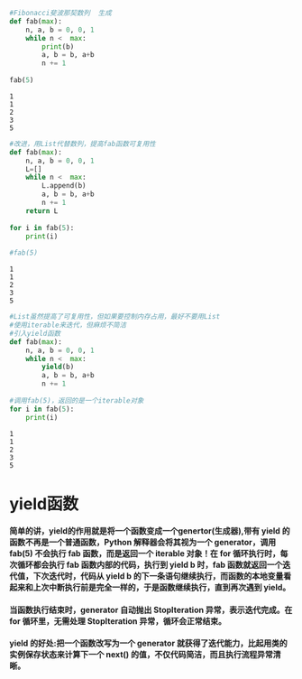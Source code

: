 

```python
#Fibonacci斐波那契数列  生成
def fab(max):
    n, a, b = 0, 0, 1
    while n <  max:
        print(b)
        a, b = b, a+b
        n += 1
       
fab(5)
```

    1
    1
    2
    3
    5
    


```python
#改进，用List代替数列，提高fab函数可复用性
def fab(max):
    n, a, b = 0, 0, 1
    L=[]
    while n <  max:
        L.append(b)
        a, b = b, a+b
        n += 1
    return L
       
for i in fab(5):
    print(i)
    
#fab(5)
```

    1
    1
    2
    3
    5
    


```python
#List虽然提高了可复用性，但如果要控制内存占用，最好不要用List
#使用iterable来迭代，但麻烦不简洁
#引入yield函数
def fab(max):
    n, a, b = 0, 0, 1
    while n <  max:
        yield(b)
        a, b = b, a+b
        n += 1
       
#调用fab(5)，返回的是一个iterable对象
for i in fab(5):
    print(i)
```

    1
    1
    2
    3
    5
    

# yield函数
#### 简单的讲，yield的作用就是将一个函数变成一个genertor(生成器),带有 yield 的函数不再是一个普通函数，Python 解释器会将其视为一个 generator，调用 fab(5) 不会执行 fab 函数，而是返回一个 iterable 对象！在 for 循环执行时，每次循环都会执行 fab 函数内部的代码，执行到 yield b 时，fab 函数就返回一个迭代值，下次迭代时，代码从 yield b 的下一条语句继续执行，而函数的本地变量看起来和上次中断执行前是完全一样的，于是函数继续执行，直到再次遇到 yield。
#### 当函数执行结束时，generator 自动抛出 StopIteration 异常，表示迭代完成。在 for 循环里，无需处理 StopIteration 异常，循环会正常结束。
#### yield 的好处:把一个函数改写为一个 generator 就获得了迭代能力，比起用类的实例保存状态来计算下一个 next() 的值，不仅代码简洁，而且执行流程异常清晰。
